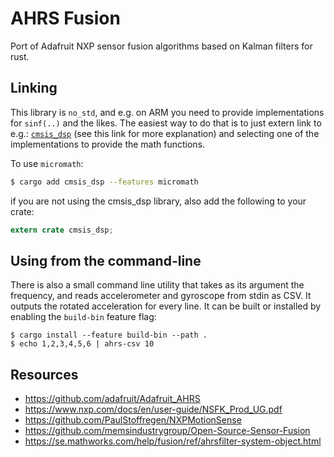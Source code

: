 # AHRS Fusion

Port of Adafruit NXP sensor fusion algorithms based on Kalman filters for rust.

## Linking

This library is `no_std`, and e.g. on ARM you need to provide implementations
for `sinf(..)` and the likes. The easiest way to do that is to just extern link
to e.g.: [`cmsis_dsp`](https://github.com/samcrow/cmsis_dsp.rs#basic-c-math-functions)
(see this link for more explanation) and selecting one of the implementations to
provide the math functions.

To use `micromath`:

```sh
$ cargo add cmsis_dsp --features micromath
```

if you are not using the cmsis_dsp library, also add the following to your
crate:

```rust
extern crate cmsis_dsp;
```

## Using from the command-line

There is also a small command line utility that takes as its argument the
frequency, and reads accelerometer and gyroscope from stdin as CSV. It outputs
the rotated acceleration for every line. It can be built or installed by
enabling the `build-bin` feature flag:

```
$ cargo install --feature build-bin --path .
$ echo 1,2,3,4,5,6 | ahrs-csv 10
```

## Resources

* https://github.com/adafruit/Adafruit_AHRS
* https://www.nxp.com/docs/en/user-guide/NSFK_Prod_UG.pdf
* https://github.com/PaulStoffregen/NXPMotionSense
* https://github.com/memsindustrygroup/Open-Source-Sensor-Fusion
* https://se.mathworks.com/help/fusion/ref/ahrsfilter-system-object.html
